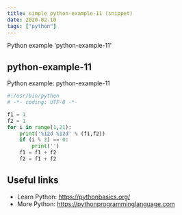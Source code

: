 ```yaml
---
title: simple python-example-11 (snippet)
date: 2020-02-10
tags: ["python"]
---
```

Python example 'python-example-11'


## python-example-11

Python example: python-example-11

```python
#!/usr/bin/python
# -*- coding: UTF-8 -*-

f1 = 1
f2 = 1
for i in range(1,21):
    print('%12d %12d' % (f1,f2))
    if (i % 2) == 0:
        print('')
    f1 = f1 + f2
    f2 = f1 + f2


```

## Useful links

- Learn Python: https://pythonbasics.org/
- More Python: https://pythonprogramminglanguage.com
